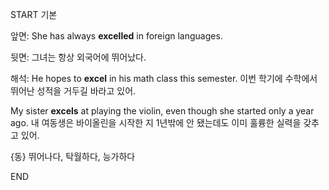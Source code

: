 START
기본

앞면:
She has always **excelled** in foreign languages. 


뒷면:
그녀는 항상 외국어에 뛰어났다.


해석:
He hopes to **excel** in his math class this semester.
이번 학기에 수학에서 뛰어난 성적을 거두길 바라고 있어.

My sister **excels** at playing the violin, even though she started only a year ago.
내 여동생은 바이올린을 시작한 지 1년밖에 안 됐는데도 이미 훌륭한 실력을 갖추고 있어.

{동} 뛰어나다, 탁월하다, 능가하다
<!--ID: 1742800427319-->
END

